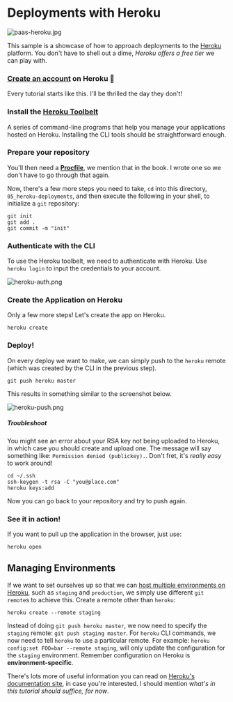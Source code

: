 # Deployments with Heroku

![paas-heroku.jpg][3]

This sample is a showcase of how to approach deployments to the [Heroku](http://heroku.com) platform. You don't have to shell out a dime, _Heroku offers a free tier_ we can play with.

### [Create an account](https://id.heroku.com/signup/devcenter) on Heroku :rocket:

Every tutorial starts like this. I'll be thrilled the day they don't!

### Install the [Heroku Toolbelt](https://toolbelt.heroku.com/)

A series of command-line programs that help you manage your applications hosted on Heroku. Installing the CLI tools should be straightforward enough.

### Prepare your repository

You'll then need a [**Procfile**](https://devcenter.heroku.com/articles/procfile), we mention that in the book. I wrote one so we don't have to go through that again.

Now, there's a few more steps you need to take, `cd` into this directory, `05_heroku-deployments`, and then execute the following in your shell, to initialize a `git` repository:

```shell
git init
git add .
git commit -m "init"
```

### Authenticate with the CLI

To use the Heroku toolbelt, we need to authenticate with Heroku. Use `heroku login` to input the credentials to your account.

![heroku-auth.png][2]

### Create the Application on Heroku

Only a few more steps! Let's create the app on Heroku.

```shell
heroku create
```

### Deploy!

On every deploy we want to make, we can simply push to the `heroku` remote (which was created by the CLI in the previous step).

```shell
git push heroku master
```

This results in something similar to the screenshot below.

![heroku-push.png][1]

##### Troubleshoot

You might see an error about your RSA key not being uploaded to Heroku, in which case you should create and upload one. The message will say something like: `Permission denied (publickey).`. Don't fret, it's _really easy_ to work around!

```shell
cd ~/.ssh
ssh-keygen -t rsa -C "you@place.com"
heroku keys:add
```

Now you can go back to your repository and try to push again.

### See it in action!

If you want to pull up the application in the browser, just use:

```shell
heroku open
```

## Managing Environments

If we want to set ourselves up so that we can [host multiple environments on Heroku](https://devcenter.heroku.com/articles/multiple-environments), such as `staging` and `production`, we simply use different `git remote`s to achieve this. Create a remote other than `heroku`:

```shell
heroku create --remote staging
```

Instead of doing `git push heroku master`, we now need to specify the `staging` remote: `git push staging master`. For `heroku` CLI commands, we now need to tell `heroku` to use a particular remote. For example: `heroku config:set FOO=bar --remote staging`, will only update the configuration for the `staging` environment. Remember configuration on Heroku is **environment-specific**.

There's lots more of useful information you can read on [Heroku's documentation site](https://devcenter.heroku.com/articles/getting-started-with-nodejs), in case you're interested. I should mention _what's in this tutorial should suffice, for now_.

  [1]: http://i.imgur.com/bUFbX4D.png "Pushing to a Heroku remote"
  [2]: http://i.imgur.com/xKEeGDv.png "Authenticating with Heroku CLI"
  [3]: http://i.imgur.com/0IbfRuR.jpg "Heroku Platform"
